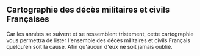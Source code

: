 ## Cartographie des décès militaires et civils Françaises

Car les années se suivent et se ressemblent tristement, cette cartographie vous permettra de lister l'ensemble
des décès militaires et civils Français quelqu'en soit la cause.
Afin qu'aucun d'eux ne soit jamais oublié.